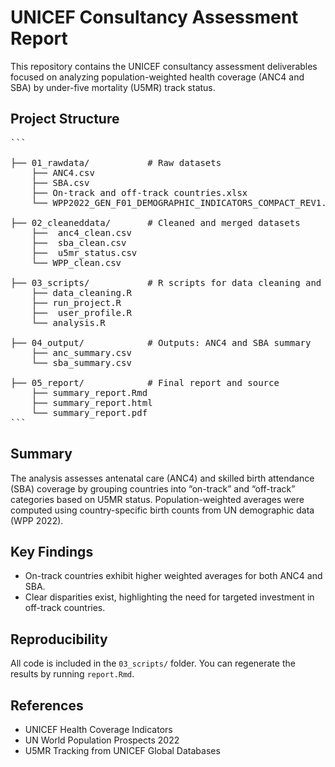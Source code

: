 # UNICEF Consultancy Assessment Report

This repository contains the UNICEF consultancy assessment deliverables focused on analyzing population-weighted health coverage (ANC4 and SBA) by under-five mortality (U5MR) track status.

## Project Structure

<pre>
```
  
├── 01_rawdata/           # Raw datasets
    ├── ANC4.csv          
    ├── SBA.csv
    ├── On-track and off-track countries.xlsx
    └── WPP2022_GEN_F01_DEMOGRAPHIC_INDICATORS_COMPACT_REV1.xlsx

├── 02_cleaneddata/       # Cleaned and merged datasets
    ├──  anc4_clean.csv
    ├──  sba_clean.csv
    ├──  u5mr_status.csv
    └── WPP_clean.csv

├── 03_scripts/           # R scripts for data cleaning and processing
    ├── data_cleaning.R
    ├── run_project.R
    ├──  user_profile.R
    └── analysis.R

├── 04_output/            # Outputs: ANC4 and SBA summary
    ├── anc_summary.csv
    └── sba_summary.csv

├── 05_report/            # Final report and source
    ├── summary_report.Rmd
    ├── summary_report.html
    └── summary_report.pdf
```
</pre>


## Summary

The analysis assesses antenatal care (ANC4) and skilled birth attendance (SBA) coverage by grouping countries into “on-track” and “off-track” categories based on U5MR status. Population-weighted averages were computed using country-specific birth counts from UN demographic data (WPP 2022). 

## Key Findings

- On-track countries exhibit higher weighted averages for both ANC4 and SBA.
- Clear disparities exist, highlighting the need for targeted investment in off-track countries.

## Reproducibility

All code is included in the `03_scripts/` folder. You can regenerate the results by running `report.Rmd`.

## References

- UNICEF Health Coverage Indicators
- UN World Population Prospects 2022
- U5MR Tracking from UNICEF Global Databases

